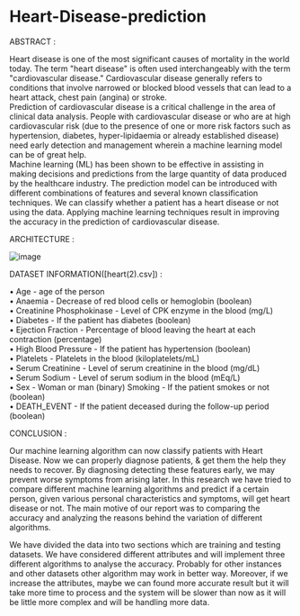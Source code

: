 # Heart-Disease-prediction

ABSTRACT :

Heart disease is one of the most significant causes of mortality in the world today. The term "heart disease" is often used interchangeably with the term "cardiovascular disease." Cardiovascular disease generally refers to conditions that involve narrowed or blocked blood vessels that can lead to a heart attack, chest pain (angina) or stroke.   
 Prediction of cardiovascular disease is a critical challenge in the area of clinical data analysis. People with cardiovascular disease or who are at high cardiovascular risk (due to the presence of one or more risk factors such as hypertension, diabetes, hyper-lipidaemia or already established disease) need early detection and management wherein a machine learning model can be of great help.   
Machine learning (ML) has been shown to be effective in assisting in making decisions and predictions from the large quantity of data produced by the healthcare industry. The prediction model can be introduced with different combinations of features and several known classification techniques. We can classify whether a patient has a heart disease or not using the data. Applying machine learning techniques result in improving the accuracy in the prediction of cardiovascular disease.  


ARCHITECTURE :

![image](https://user-images.githubusercontent.com/121799804/231698891-49dd9b16-37c8-4bfd-a41e-1db5e4fdce33.png)

 DATASET INFORMATION([heart(2).csv])  :

•	Age - age of the person   
•	Anaemia - Decrease of red blood cells or hemoglobin (boolean)   
•	Creatinine Phosphokinase - Level of CPK enzyme in the blood (mg/L)  
•	Diabetes - If the patient has diabetes (boolean)  
•	Ejection Fraction - Percentage of blood leaving the heart at each contraction (percentage)   
•	High Blood Pressure - If the patient has hypertension (boolean)   
•	Platelets - Platelets in the blood (kiloplatelets/mL)   
•	Serum Creatinine - Level of serum creatinine in the blood (mg/dL)   
•	Serum Sodium - Level of serum sodium in the blood (mEq/L)  
•	Sex - Woman or man (binary) Smoking - If the patient smokes or not (boolean)   
•	DEATH_EVENT - If the patient deceased during the follow-up period (boolean) 


CONCLUSION : 
  
Our machine learning algorithm can now classify patients with Heart Disease. Now we can properly diagnose patients, & get them the help they needs to recover. By diagnosing detecting these features early, we may prevent worse symptoms from arising later. In this research we have tried to compare different machine learning algorithms and predict if a certain person, given various personal characteristics and symptoms, will get heart disease or not. The main motive of our report was to comparing the accuracy and analyzing the reasons behind the variation of different algorithms.  
 
We have divided the data into two sections which are training and testing datasets. We have considered different attributes and will implement three different algorithms to analyse the accuracy. Probably for other instances and other datasets other algorithm may work in better way. Moreover, if we increase the attributes, maybe we can found more accurate result but it will take more time to process and the system will be slower than now as it will be little more complex and will be handling more data.  


